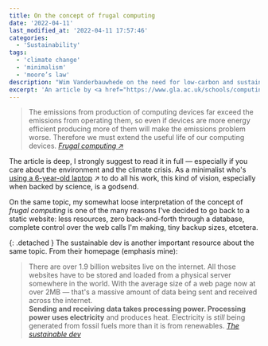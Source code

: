 ```yaml
---
title: On the concept of frugal computing
date: '2022-04-11'
last_modified_at: '2022-04-11 17:57:46'
categories: 
  - 'Sustainability'
tags:
  - 'climate change'
  - 'minimalism'
  - 'moore’s law'
description: "Wim Vanderbauwhede on the need for low-carbon and sustainable computing and the path towards zero-carbon computing."
excerpt: 'An article by <a href="https://www.gla.ac.uk/schools/computing/staff/wimvanderbauwhede/#/biography">Wim Vanderbauwhede</a>, Professor in Computing Science and a Reader at the University of Glasgow, on the need for low-carbon and sustainable computing, along with a vision towards zero-carbon computing.'
---
```

> The emissions from production of computing devices far exceed the emissions from operating them, so even if devices are more energy efficient producing more of them will make the emissions problem worse. Therefore we must extend the useful life of our computing devices.
> <cite>[Frugal computing ↗︎](https://wimvanderbauwhede.github.io/articles/frugal-computing/)</cite>

The article is deep, I strongly suggest to read it in full — especially if you care about the environment and the climate crisis. As a minimalist who's [using a 6-year-old laptop](https://minutestomidnight.co.uk/uses/) ↗ to do all his work, this kind of vision, especially when backed by science, is a godsend.

On the same topic, my somewhat loose interpretation of the concept of _frugal computing_ is one of the many reasons I've decided to go back to a static website: less resources, zero back-and-forth through a database, complete control over the web calls I'm making, tiny backup sizes, etcetera.

{: .detached }
The sustainable dev is another important resource about the same topic. From their homepage (emphasis mine):

> There are over 1.9 billion websites live on the internet. All those websites have to be stored and loaded from a physical server somewhere in the world. With the average size of a web page now at over 2MB — that's a massive amount of data being sent and received across the internet.<br>
> **Sending and receiving data takes processing power. Processing power uses electricity** and produces heat. Electricity is _still_ being generated from fossil fuels more than it is from renewables.
> <cite>[The sustainable dev](https://the-sustainable.dev/)</cite>
